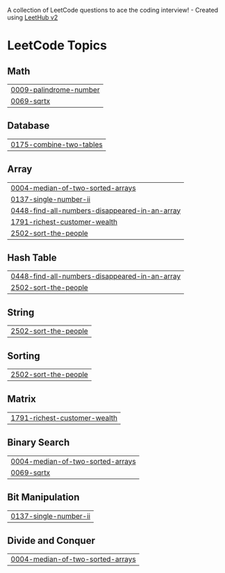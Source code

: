 A collection of LeetCode questions to ace the coding interview! - Created using [LeetHub v2](https://github.com/arunbhardwaj/LeetHub-2.0)
<!---LeetCode Topics Start-->
# LeetCode Topics
## Math
|  |
| ------- |
| [0009-palindrome-number](https://github.com/Anwar-Ottayil/LeetCode/tree/master/0009-palindrome-number) |
| [0069-sqrtx](https://github.com/Anwar-Ottayil/LeetCode/tree/master/0069-sqrtx) |
## Database
|  |
| ------- |
| [0175-combine-two-tables](https://github.com/Anwar-Ottayil/LeetCode/tree/master/0175-combine-two-tables) |
## Array
|  |
| ------- |
| [0004-median-of-two-sorted-arrays](https://github.com/Anwar-Ottayil/LeetCode/tree/master/0004-median-of-two-sorted-arrays) |
| [0137-single-number-ii](https://github.com/Anwar-Ottayil/LeetCode/tree/master/0137-single-number-ii) |
| [0448-find-all-numbers-disappeared-in-an-array](https://github.com/Anwar-Ottayil/LeetCode/tree/master/0448-find-all-numbers-disappeared-in-an-array) |
| [1791-richest-customer-wealth](https://github.com/Anwar-Ottayil/LeetCode/tree/master/1791-richest-customer-wealth) |
| [2502-sort-the-people](https://github.com/Anwar-Ottayil/LeetCode/tree/master/2502-sort-the-people) |
## Hash Table
|  |
| ------- |
| [0448-find-all-numbers-disappeared-in-an-array](https://github.com/Anwar-Ottayil/LeetCode/tree/master/0448-find-all-numbers-disappeared-in-an-array) |
| [2502-sort-the-people](https://github.com/Anwar-Ottayil/LeetCode/tree/master/2502-sort-the-people) |
## String
|  |
| ------- |
| [2502-sort-the-people](https://github.com/Anwar-Ottayil/LeetCode/tree/master/2502-sort-the-people) |
## Sorting
|  |
| ------- |
| [2502-sort-the-people](https://github.com/Anwar-Ottayil/LeetCode/tree/master/2502-sort-the-people) |
## Matrix
|  |
| ------- |
| [1791-richest-customer-wealth](https://github.com/Anwar-Ottayil/LeetCode/tree/master/1791-richest-customer-wealth) |
## Binary Search
|  |
| ------- |
| [0004-median-of-two-sorted-arrays](https://github.com/Anwar-Ottayil/LeetCode/tree/master/0004-median-of-two-sorted-arrays) |
| [0069-sqrtx](https://github.com/Anwar-Ottayil/LeetCode/tree/master/0069-sqrtx) |
## Bit Manipulation
|  |
| ------- |
| [0137-single-number-ii](https://github.com/Anwar-Ottayil/LeetCode/tree/master/0137-single-number-ii) |
## Divide and Conquer
|  |
| ------- |
| [0004-median-of-two-sorted-arrays](https://github.com/Anwar-Ottayil/LeetCode/tree/master/0004-median-of-two-sorted-arrays) |
<!---LeetCode Topics End-->